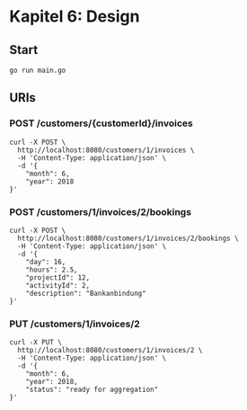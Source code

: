 # Kapitel 6: Design

## Start
```
go run main.go
```
## URIs
### POST /customers/{customerId}/invoices
```
curl -X POST \
  http://localhost:8080/customers/1/invoices \
  -H 'Content-Type: application/json' \
  -d '{
    "month": 6,
    "year": 2018
}'
```

### POST /customers/1/invoices/2/bookings
```
curl -X POST \
  http://localhost:8080/customers/1/invoices/2/bookings \
  -H 'Content-Type: application/json' \
  -d '{
    "day": 16,
    "hours": 2.5,
    "projectId": 12,
    "activityId": 2,
    "description": "Bankanbindung"
}'
```

### PUT /customers/1/invoices/2
```
curl -X PUT \
  http://localhost:8080/customers/1/invoices/2 \
  -H 'Content-Type: application/json' \
  -d '{
    "month": 6,
    "year": 2018,
    "status": "ready for aggregation"
}'
```


